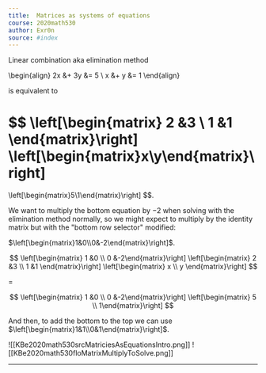 ```yaml
---
title:  Matrices as systems of equations
course: 2020math530
author: Exr0n
source: #index
---
```


Linear combination aka elimination method

\begin{align}
2x &+ 3y &= 5 \\
 x &+  y &= 1
\end{align}

is equivalent to

$$
\left[\begin{matrix}
2 &3 \\
1 &1
\end{matrix}\right]
\left[\begin{matrix}x\\y\end{matrix}\right]
=
\left[\begin{matrix}5\\1\end{matrix}\right]
$$.

We want to multiply the bottom equation by $-2$ when solving with the elimination method normally, so we might expect to multiply by the identity matrix but with the "bottom row selector" modified: 

$\left[\begin{matrix}1&0\\0&-2\end{matrix}\right]$.

$$
\left[\begin{matrix} 1 &0 \\ 0 &-2\end{matrix}\right]
\left[\begin{matrix} 2 &3 \\ 1 &1 \end{matrix}\right]
\left[\begin{matrix} x \\ y \end{matrix}\right]
$$

=

$$
\left[\begin{matrix} 1 &0 \\ 0 &-2\end{matrix}\right]
\left[\begin{matrix} 5 \\ 1\end{matrix}\right]
$$

And then, to add the bottom to the top we can use $\left[\begin{matrix}1&1\\0&1\end{matrix}\right]$.

![[KBe2020math530srcMatriciesAsEquationsIntro.png]]
![[KBe2020math530floMatrixMultiplyToSolve.png]]

---